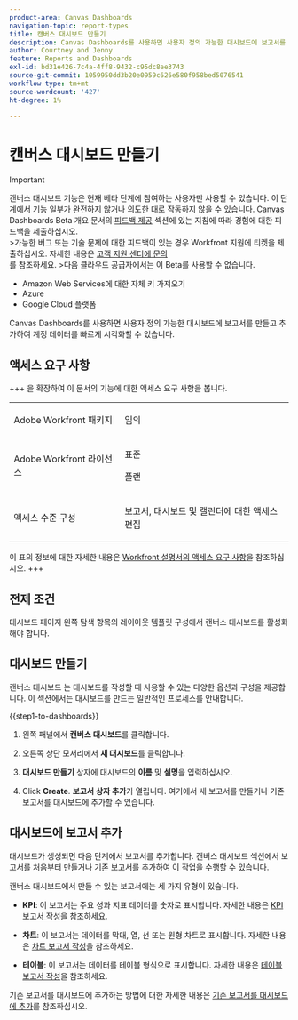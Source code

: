 ```yaml
---
product-area: Canvas Dashboards
navigation-topic: report-types
title: 캔버스 대시보드 만들기
description: Canvas Dashboards를 사용하면 사용자 정의 가능한 대시보드에 보고서를 만들고 추가하여 계정 데이터를 빠르게 시각화할 수 있습니다.
author: Courtney and Jenny
feature: Reports and Dashboards
exl-id: bd31e426-7c4a-4ff8-9432-c95dc8ee3743
source-git-commit: 1059950dd3b20e0959c626e580f958bed5076541
workflow-type: tm+mt
source-wordcount: '427'
ht-degree: 1%

---
```


# 캔버스 대시보드 만들기

>[!IMPORTANT]
>
>캔버스 대시보드 기능은 현재 베타 단계에 참여하는 사용자만 사용할 수 있습니다. 이 단계에서 기능 일부가 완전하지 않거나 의도한 대로 작동하지 않을 수 있습니다. Canvas Dashboards Beta 개요 문서의 [피드백 제공](/help/quicksilver/product-announcements/betas/canvas-dashboards-beta/canvas-dashboards-beta-information.md#provide-feedback) 섹션에 있는 지침에 따라 경험에 대한 피드백을 제출하십시오.<br>
>&#x200B;>가능한 버그 또는 기술 문제에 대한 피드백이 있는 경우 Workfront 지원에 티켓을 제출하십시오. 자세한 내용은 [고객 지원 센터에 문의](/help/quicksilver/workfront-basics/tips-tricks-and-troubleshooting/contact-customer-support.md)<br>를 참조하세요.
>&#x200B;>다음 클라우드 공급자에서는 이 Beta를 사용할 수 없습니다.
>
>* Amazon Web Services에 대한 자체 키 가져오기
>* Azure
>* Google Cloud 플랫폼

Canvas Dashboards를 사용하면 사용자 정의 가능한 대시보드에 보고서를 만들고 추가하여 계정 데이터를 빠르게 시각화할 수 있습니다.

## 액세스 요구 사항

+++ 을 확장하여 이 문서의 기능에 대한 액세스 요구 사항을 봅니다. 

<table style="table-layout:auto"> 
<col> 
</col> 
<col> 
</col> 
<tbody> 
<tr> 
   <td role="rowheader"><p>Adobe Workfront 패키지</p></td> 
   <td> 
<p>임의 </p> 
   </td> 
<tr> 
 <tr> 
   <td role="rowheader"><p>Adobe Workfront 라이선스</p></td> 
   <td> 
<p>표준 </p> 
<p>플랜</p> 
   </td> 
   </tr> 
  </tr> 
  <tr> 
   <td role="rowheader"><p>액세스 수준 구성</p></td> 
   <td><p>보고서, 대시보드 및 캘린더에 대한 액세스 편집</p>
  </td> 
  </tr>  
</tbody> 
</table>

이 표의 정보에 대한 자세한 내용은 [Workfront 설명서의 액세스 요구 사항](/help/quicksilver/administration-and-setup/add-users/access-levels-and-object-permissions/access-level-requirements-in-documentation.md)을 참조하십시오.
+++

## 전제 조건

대시보드 페이지 왼쪽 탐색 항목의 레이아웃 템플릿 구성에서 캔버스 대시보드를 활성화해야 합니다.

## 대시보드 만들기

캔버스 대시보드 는 대시보드를 작성할 때 사용할 수 있는 다양한 옵션과 구성을 제공합니다. 이 섹션에서는 대시보드를 만드는 일반적인 프로세스를 안내합니다.

{{step1-to-dashboards}}

1. 왼쪽 패널에서 **캔버스 대시보드**&#x200B;를 클릭합니다.

1. 오른쪽 상단 모서리에서 **새 대시보드**&#x200B;를 클릭합니다.

1. **대시보드 만들기** 상자에 대시보드의 **이름** 및 **설명**&#x200B;을 입력하십시오.

1. Click **Create**. **보고서 상자 추가**&#x200B;가 열립니다. 여기에서 새 보고서를 만들거나 기존 보고서를 대시보드에 추가할 수 있습니다.

## 대시보드에 보고서 추가

대시보드가 생성되면 다음 단계에서 보고서를 추가합니다. 캔버스 대시보드 섹션에서 보고서를 처음부터 만들거나 기존 보고서를 추가하여 이 작업을 수행할 수 있습니다.

캔버스 대시보드에서 만들 수 있는 보고서에는 세 가지 유형이 있습니다.

* **KPI**: 이 보고서는 주요 성과 지표 데이터를 숫자로 표시합니다.
자세한 내용은 [KPI 보고서 작성](/help/quicksilver/reports-and-dashboards/canvas-dashboards/add-reports/build-kpi-report.md)을 참조하세요.

* **차트**: 이 보고서는 데이터를 막대, 열, 선 또는 원형 차트로 표시합니다.
자세한 내용은 [차트 보고서 작성](/help/quicksilver/reports-and-dashboards/canvas-dashboards/add-reports/build-chart-report.md)을 참조하세요.

* **테이블**: 이 보고서는 데이터를 테이블 형식으로 표시합니다.
자세한 내용은 [테이블 보고서 작성](/help/quicksilver/reports-and-dashboards/canvas-dashboards/add-reports/build-table-report.md)을 참조하세요.

기존 보고서를 대시보드에 추가하는 방법에 대한 자세한 내용은 [기존 보고서를 대시보드에 추가](/help/quicksilver/reports-and-dashboards/canvas-dashboards/add-reports/add-existing-report.md)를 참조하십시오.
